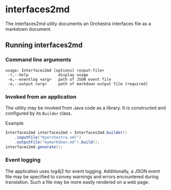 # interfaces2md

The interfaces2md utilty documents an Orchestra interfaces file as a markdown document.

## Running interfaces2md

### Command line arguments

```
usage: Interfaces2md [options] <input-file>
 -?,--help             display usage
 -e,--eventlog <arg>   path of JSON event file
 -o,--output <arg>     path of markdown output file (required)
 ```

### Invoked from an application

The utility may be invoked from Java code as a library. It is constructed and configured by its `Builder` class.

Example

```java
Interfaces2md interfaces2md = Interfaces2md.builder()
    .inputFile("myorchestra.xml")
    .outputFile("mymarkdown.md").build();
interfaces2md.generate();
```

### Event logging

The application uses log4j2 for event logging. Additionally, a JSON event file may be specified to convey warnings and errors encountered during translation. Such a file may be more easily rendered on a web page.